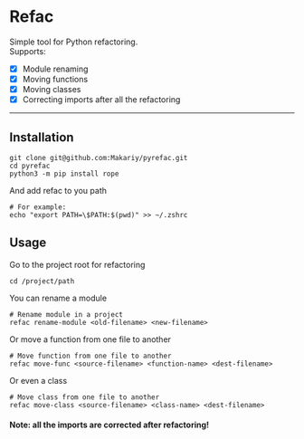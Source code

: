 
# Refac 
Simple tool for Python refactoring. \
Supports:
- [x] Module renaming
- [x] Moving functions
- [x] Moving classes
- [x] Correcting imports after all the refactoring

---

## Installation 
```{bash} 
git clone git@github.com:Makariy/pyrefac.git 
cd pyrefac 
python3 -m pip install rope  
```

And add refac to you path 
```{bash}
# For example: 
echo "export PATH=\$PATH:$(pwd)" >> ~/.zshrc
```

## Usage
Go to the project root for refactoring
```{bash}
cd /project/path 
```

You can rename a module
```{bash}
# Rename module in a project
refac rename-module <old-filename> <new-filename>
```

Or move a function from one file to another
```{bash}
# Move function from one file to another 
refac move-func <source-filename> <function-name> <dest-filename>
```

Or even a class
```{bash}
# Move class from one file to another
refac move-class <source-filename> <class-name> <dest-filename>
```

#### Note: all the imports are corrected after refactoring!


